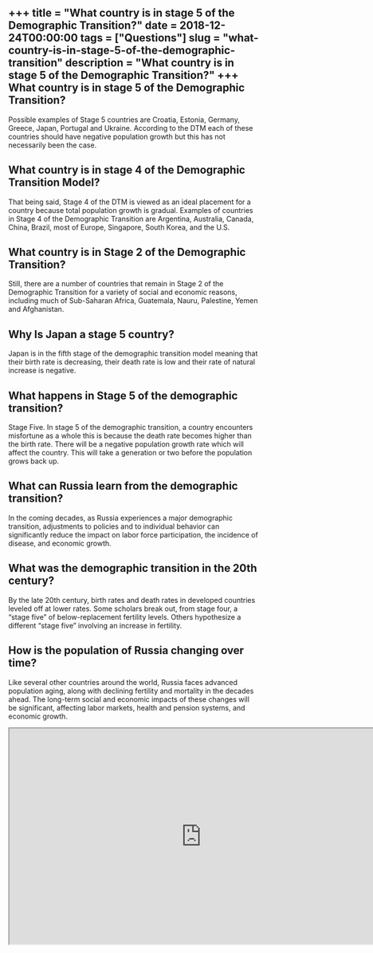 +++
title = "What country is in stage 5 of the Demographic Transition?"
date = 2018-12-24T00:00:00
tags = ["Questions"]
slug = "what-country-is-in-stage-5-of-the-demographic-transition"
description = "What country is in stage 5 of the Demographic Transition?"
+++
What country is in stage 5 of the Demographic Transition?
---------------------------------------------------------

Possible examples of Stage 5 countries are Croatia, Estonia, Germany, Greece, Japan, Portugal and Ukraine. According to the DTM each of these countries should have negative population growth but this has not necessarily been the case.

What country is in stage 4 of the Demographic Transition Model?
---------------------------------------------------------------

That being said, Stage 4 of the DTM is viewed as an ideal placement for a country because total population growth is gradual. Examples of countries in Stage 4 of the Demographic Transition are Argentina, Australia, Canada, China, Brazil, most of Europe, Singapore, South Korea, and the U.S.

What country is in Stage 2 of the Demographic Transition?
---------------------------------------------------------

Still, there are a number of countries that remain in Stage 2 of the Demographic Transition for a variety of social and economic reasons, including much of Sub-Saharan Africa, Guatemala, Nauru, Palestine, Yemen and Afghanistan.

Why Is Japan a stage 5 country?
-------------------------------

Japan is in the fifth stage of the demographic transition model meaning that their birth rate is decreasing, their death rate is low and their rate of natural increase is negative.

What happens in Stage 5 of the demographic transition?
------------------------------------------------------

Stage Five. In stage 5 of the demographic transition, a country encounters misfortune as a whole this is because the death rate becomes higher than the birth rate. There will be a negative population growth rate which will affect the country. This will take a generation or two before the population grows back up.

What can Russia learn from the demographic transition?
------------------------------------------------------

In the coming decades, as Russia experiences a major demographic transition, adjustments to policies and to individual behavior can significantly reduce the impact on labor force participation, the incidence of disease, and economic growth.

What was the demographic transition in the 20th century?
--------------------------------------------------------

By the late 20th century, birth rates and death rates in developed countries leveled off at lower rates. Some scholars break out, from stage four, a “stage five” of below-replacement fertility levels. Others hypothesize a different “stage five” involving an increase in fertility.

How is the population of Russia changing over time?
---------------------------------------------------

Like several other countries around the world, Russia faces advanced population aging, along with declining fertility and mortality in the decades ahead. The long-term social and economic impacts of these changes will be significant, affecting labor markets, health and pension systems, and economic growth.

<iframe allow="accelerometer; autoplay; clipboard-write; encrypted-media; gyroscope; picture-in-picture" allowfullscreen="" class="__youtube_prefs__  epyt-is-override  no-lazyload" data-no-lazy="1" data-origheight="433" data-origwidth="770" data-skipgform_ajax_framebjll="" height="433" id="_ytid_42907" loading="lazy" src="https://www.youtube.com/embed/qjYXxZbW_7U?enablejsapi=1&autoplay=0&cc_load_policy=0&cc_lang_pref=&iv_load_policy=1&loop=0&modestbranding=0&rel=1&fs=1&playsinline=0&autohide=2&theme=dark&color=red&controls=1&" title="YouTube player" width="770"></iframe>